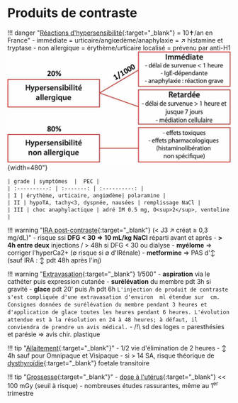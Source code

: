 # Produits de contraste

!!! danger "[Réactions d'hypersensibilité](https://www.radiologie.fr/sites/www.radiologie.fr/files/medias/documents/CIRTACI%20Fiche%20Allergie%2029%2009%202009_0.pdf){:target="_blank"} = 10✝/an en France"
    - immédiate = urticaire/angiœdème/anaphylaxie = ↗ histamine et tryptase
    - non allergique = érythème/urticaire localisé = prévenu par anti-H1  
    ![](assets/hypersensibilite.jpg){width=480"}

    | grade | symptômes  |  PEC | 
    | :----------: | :-------: | :----------: | 
    | I | érythème, urticaire, angiœdème| polaramine | 
    | II | hypoTA, tachy<3, dyspnée, nausées | remplissage NaCl |
    | III | choc anaphylactique | adré IM 0.5 mg, O<sup>2</sup>, ventoline | 

!!! warning "[IRA post-contraste](https://www.radiologie.fr/sites/www.radiologie.fr/files/medias/documents/CIRTACI%20Fiche%20Rein_2020_2_4_0.pdf){:target="_blank"} (< J3 ↗ créat ≥ 0,3 mg/dL)"
    - risque ssi **DFG < 30 => 10 mL/kg NaCl** réparti avant et après
    - **> 4h entre deux** injections / > 48h si DFG < 30 ou dialyse
    - **myélome** => corriger l'hyperCa2+ (∅ risque si ∅ d'IRénale)
    - **metformine** => PAS d'↕ (sauf IRA : ↕ pdt 48h après l'inj)

!!! warning "[Extravasation](https://www.radiologie.fr/sites/www.radiologie.fr/files/medias/documents/CIRTACI%20fiche%20extravasation_0.pdf){:target="_blank"} 1/500"
    - **aspiration** via le cathéter puis expression cutanée
    - **surélévation** du membre pdt 3h si gravité
    - **glace** pdt 20' puis /h pdt 6h
    ```
    L'injection de produit de contraste s'est compliquée d'une extravasation d'environ  ml étendue sur  cm. Consignes données de surélévation du membre pendant 3 heures et d'application de glace toutes les heures pendant 6 heures. L'évolution attendue est à la résolution en 24 à 48 heures; à défaut, il conviendra de prendre un avis médical.
    ```
    - /!\ sd des loges = paresthésies et parésie => avis chir. plastique

!!! tip "[Allaitement](https://www.lecrat.fr/9781/){:target="_blank"}"
    - 1/2 vie d'élimination de 2 heures
    - ↕ 4h sauf pour Omnipaque et Visipaque
    - si > 14 SA, risque théorique de [dysthyroïdie](https://www.sfip-radiopediatrie.org/wp-content/uploads/2018/07/Elefant_trousseau_2016.pdf){:target="_blank"} foetale transitoire

!!! tip "[Grossesse](https://www.lecrat.fr/9775/){:target="_blank"}"
    - [dose à l'utérus](https://www.lecrat.fr/9777/){:target="_blank"} << 100 mGy (seuil à risque)
    - nombreuses études rassurantes, même au 1<sup>er</sup> trimestre
    